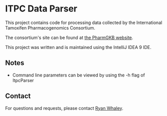 ITPC Data Parser
================

This project contains code for processing data collected by the International Tamoxifen Pharmacogenomics Consortium.

The consortium's site can be found at [the PharmGKB website](http://www.pharmgkb.org/views/project.jsp?pId=63).

This project was written and is maintained using the IntelliJ IDEA 9 IDE.

Notes
-----
* Command line parameters can be viewed by using the -h flag of ItpcParser

Contact
-------
For questions and requests, please contact [Ryan Whaley](mailto:ryan.whaley@stanford.edu).
